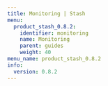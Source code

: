 ```yaml
---
title: Monitoring | Stash
menu:
  product_stash_0.8.2:
    identifier: monitoring
    name: Monitoring
    parent: guides
    weight: 40
menu_name: product_stash_0.8.2
info:
  version: 0.8.2
---
```


